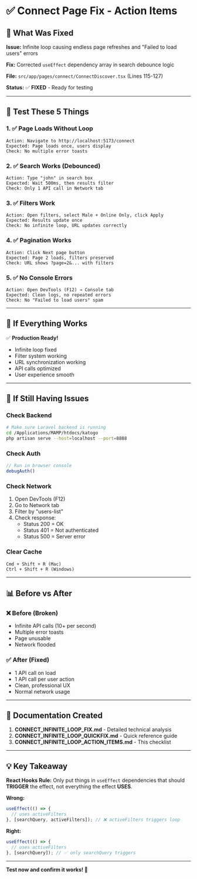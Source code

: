 # ✅ Connect Page Fix - Action Items

## 🔧 What Was Fixed
**Issue:** Infinite loop causing endless page refreshes and "Failed to load users" errors

**Fix:** Corrected `useEffect` dependency array in search debounce logic

**File:** `src/app/pages/connect/ConnectDiscover.tsx` (Lines 115-127)

**Status:** ✅ **FIXED** - Ready for testing

---

## 🎯 Test These 5 Things

### 1. ✅ Page Loads Without Loop
```
Action: Navigate to http://localhost:5173/connect
Expected: Page loads once, users display
Check: No multiple error toasts
```

### 2. ✅ Search Works (Debounced)
```
Action: Type "john" in search box
Expected: Wait 500ms, then results filter
Check: Only 1 API call in Network tab
```

### 3. ✅ Filters Work
```
Action: Open filters, select Male + Online Only, click Apply
Expected: Results update once
Check: No infinite loop, URL updates correctly
```

### 4. ✅ Pagination Works
```
Action: Click Next page button
Expected: Page 2 loads, filters preserved
Check: URL shows ?page=2&... with filters
```

### 5. ✅ No Console Errors
```
Action: Open DevTools (F12) → Console tab
Expected: Clean logs, no repeated errors
Check: No "Failed to load users" spam
```

---

## 🚀 If Everything Works

✅ **Production Ready!**
- Infinite loop fixed
- Filter system working
- URL synchronization working
- API calls optimized
- User experience smooth

---

## 🐛 If Still Having Issues

### Check Backend
```bash
# Make sure Laravel backend is running
cd /Applications/MAMP/htdocs/katogo
php artisan serve --host=localhost --port=8888
```

### Check Auth
```javascript
// Run in browser console
debugAuth()
```

### Check Network
1. Open DevTools (F12)
2. Go to Network tab
3. Filter by "users-list"
4. Check response:
   - Status 200 = OK
   - Status 401 = Not authenticated
   - Status 500 = Server error

### Clear Cache
```
Cmd + Shift + R (Mac)
Ctrl + Shift + R (Windows)
```

---

## 📊 Before vs After

### ❌ Before (Broken)
- Infinite API calls (10+ per second)
- Multiple error toasts
- Page unusable
- Network flooded

### ✅ After (Fixed)
- 1 API call on load
- 1 API call per user action
- Clean, professional UX
- Normal network usage

---

## 📄 Documentation Created

1. **CONNECT_INFINITE_LOOP_FIX.md** - Detailed technical analysis
2. **CONNECT_INFINITE_LOOP_QUICKFIX.md** - Quick reference guide
3. **CONNECT_INFINITE_LOOP_ACTION_ITEMS.md** - This checklist

---

## 💡 Key Takeaway

**React Hooks Rule:** Only put things in `useEffect` dependencies that should **TRIGGER** the effect, not everything the effect **USES**.

**Wrong:**
```typescript
useEffect(() => {
  // uses activeFilters
}, [searchQuery, activeFilters]); // ❌ activeFilters triggers loop
```

**Right:**
```typescript
useEffect(() => {
  // uses activeFilters
}, [searchQuery]); // ✅ only searchQuery triggers
```

---

**Test now and confirm it works! 🎉**
